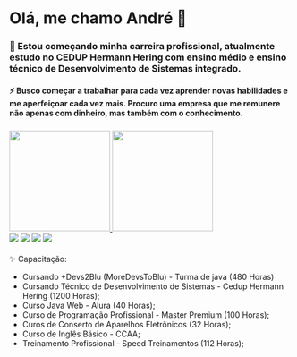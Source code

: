 # Olá, me chamo André 👋



### 🔭 Estou começando minha carreira profissional, atualmente estudo no CEDUP Hermann Hering com ensino médio e ensino técnico de Desenvolvimento de Sistemas integrado.

#### ⚡ Busco começar a trabalhar para cada vez aprender novas habilidades e me aperfeiçoar cada vez mais. Procuro uma empresa que me remunere não apenas com dinheiro, mas também com o conhecimento.

###  
####
####

<div>
<a href="https://github.com/andre8756">
<img loading="lazy" height="180em" src="https://github-readme-stats.vercel.app/api/top-langs/?username=andre8756&layout=compact&langs_count=7&theme=dracula"/>
<img loading="lazy" height="180em" src="https://github-readme-stats.vercel.app/api?username=andre8756&show_icons=true&theme=dracula&include_all_commits=true&count_private=true"/>
</div>

<div>
<a href="https://www.youtube.com/@cargaeletronica9002" target="_blank"><img loading="lazy" src="https://img.shields.io/badge/YouTube-FF0000?style=for-the-badge&logo=youtube&logoColor=white" target="_blank"></a>
<a href="https://instagram.com/andrebr56/" target="_blank"><img loading="lazy" src="https://img.shields.io/badge/-Instagram-%23E4405F?style=for-the-badge&logo=instagram&logoColor=white" target="_blank"></a>
<a href = "mailto:contato@schmitt.andre23@gmail.com"><img loading="lazy" src="https://img.shields.io/badge/Gmail-D14836?style=for-the-badge&logo=gmail&logoColor=white" target="_blank"></a>
<a href="https://www.linkedin.com/in/andré-heriberto-schmitt-2a9ba9210/" target="_blank"><img loading="lazy" src="https://img.shields.io/badge/-LinkedIn-%230077B5?style=for-the-badge&logo=linkedin&logoColor=white" target="_blank"></a>   
</div>

####
####
####

 ✨ Capacitação:
 
  - Cursando +Devs2Blu (MoreDevsToBlu) - Turma de java (480 Horas)
  - Cursando Técnico de Desenvolvimento de Sistemas - Cedup Hermann Hering (1200 Horas);
  - Curso Java Web - Alura (40 Horas);
  - Curso de Programação Profissional - Master Premium (100 Horas);
  - Curos de Conserto de Aparelhos Eletrônicos (32 Horas);
  - Curso de Inglês Básico - CCAA;
  - Treinamento Profissional - Speed Treinamentos (112 Horas);

 







